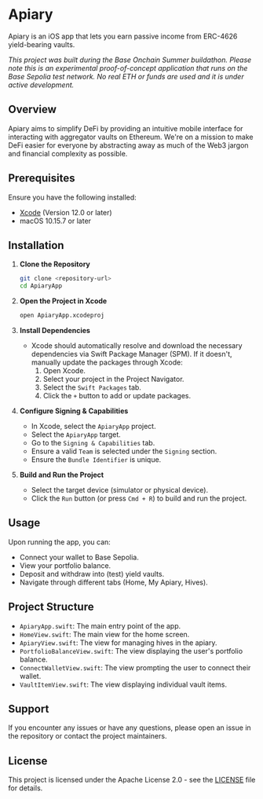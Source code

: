 # Apiary

Apiary is an iOS app that lets you earn passive income from ERC-4626 yield-bearing vaults.

_This project was built during the Base Onchain Summer buildathon._
*Please note this is an experimental proof-of-concept application that runs on the Base Sepolia test network. No real ETH or funds are used and it is under active development.*

## Overview

Apiary aims to simplify DeFi by providing an intuitive mobile interface for interacting with aggregator vaults on Ethereum. We're on a mission to make DeFi easier for everyone by abstracting away as much of the Web3 jargon and financial complexity as possible.

## Prerequisites

Ensure you have the following installed:

- [Xcode](https://developer.apple.com/xcode/) (Version 12.0 or later)
- macOS 10.15.7 or later

## Installation

1. **Clone the Repository**

   ```bash
   git clone <repository-url>
   cd ApiaryApp
   ```

2. **Open the Project in Xcode**

   ```bash
   open ApiaryApp.xcodeproj
   ```

3. **Install Dependencies**

   - Xcode should automatically resolve and download the necessary dependencies via Swift Package Manager (SPM). If it doesn't, manually update the packages through Xcode:
     1. Open Xcode.
     2. Select your project in the Project Navigator.
     3. Select the `Swift Packages` tab.
     4. Click the `+` button to add or update packages.

4. **Configure Signing & Capabilities**

   - In Xcode, select the `ApiaryApp` project.
   - Select the `ApiaryApp` target.
   - Go to the `Signing & Capabilities` tab.
   - Ensure a valid `Team` is selected under the `Signing` section.
   - Ensure the `Bundle Identifier` is unique.

5. **Build and Run the Project**
   - Select the target device (simulator or physical device).
   - Click the `Run` button (or press `Cmd + R`) to build and run the project.

## Usage

Upon running the app, you can:

- Connect your wallet to Base Sepolia.
- View your portfolio balance.
- Deposit and withdraw into (test) yield vaults.
- Navigate through different tabs (Home, My Apiary, Hives).

## Project Structure

- `ApiaryApp.swift`: The main entry point of the app.
- `HomeView.swift`: The main view for the home screen.
- `ApiaryView.swift`: The view for managing hives in the apiary.
- `PortfolioBalanceView.swift`: The view displaying the user's portfolio balance.
- `ConnectWalletView.swift`: The view prompting the user to connect their wallet.
- `VaultItemView.swift`: The view displaying individual vault items.

## Support

If you encounter any issues or have any questions, please open an issue in the repository or contact the project maintainers.

## License

This project is licensed under the Apache License 2.0 - see the [LICENSE](LICENSE) file for details.
